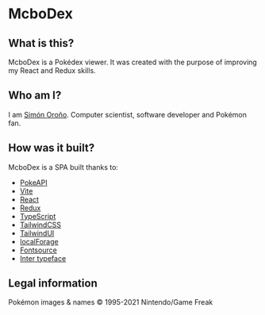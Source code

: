 # McboDex

## What is this?

McboDex is a Pokédex viewer. It was created with the purpose of improving my React and Redux skills.

## Who am I?

I am [Simón Oroño](https://simonorono.com). Computer scientist, software developer and Pokémon fan.

## How was it built?

McboDex is a SPA built thanks to:

* [PokeAPI](https://pokeapi.co/)
* [Vite](https://vitejs.dev/)
* [React](https://reactjs.org/)
* [Redux](https://redux.js.org/)
* [TypeScript](https://www.typescriptlang.org/)
* [TailwindCSS](https://www.tailwindcss.com/)
* [TailwindUI](https://tailwindui.com/)
* [localForage](https://localforage.github.io/localForage/)
* [Fontsource](https://fontsource.org/)
* [Inter typeface](https://rsms.me/inter/)

## Legal information

Pokémon images & names © 1995-2021 Nintendo/Game Freak
